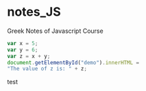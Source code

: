# notes_JS
Greek Notes of Javascript Course
```js
var x = 5;
var y = 6;
var z = x + y;
document.getElementById("demo").innerHTML =
"The value of z is: " + z;
```
test
